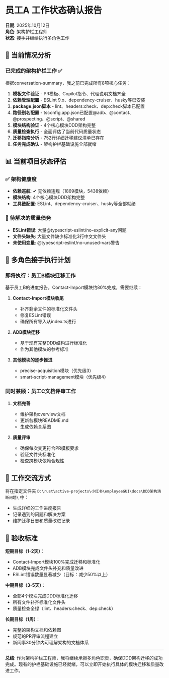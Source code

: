# 员工A 工作状态确认报告

**日期**: 2025年10月12日  
**角色**: 架构护栏工程师  
**状态**: 接手并继续执行多角色工作

## 🎯 当前情况分析

### 已完成的架构护栏工作 ✅
根据conversation-summary，我之前已完成所有8项核心任务：
1. **模板文件验证** - PR模板、Copilot指令、代理说明文档齐全
2. **依赖管理配置** - ESLint 9.x、dependency-cruiser、husky等已安装
3. **package.json脚本** - lint、headers:check、dep:check脚本已配置
4. **路径别名配置** - tsconfig.app.json已配置@adb、@contact、@prospecting、@script、@shared
5. **模块结构验证** - 4个核心模块DDD架构完整
6. **质量检查执行** - 全面评估了当前代码质量状态
7. **迁移指南分析** - 752行详细迁移建议清单已存在
8. **任务完成确认** - 架构护栏基础设施全部就绪

## 📊 当前项目状态评估

### ✅ 架构健康度
- **依赖巡航**: ✔ 无依赖违规（1869模块，5438依赖）
- **模块结构**: 4个核心模块DDD架构完整
- **工具链配置**: ESLint、dependency-cruiser、husky等全部就绪

### 🔴 待解决的质量债务
- **ESLint错误**: 大量@typescript-eslint/no-explicit-any问题
- **文件头缺失**: 大量文件缺少标准化3行中文文件头
- **未使用变量**: @typescript-eslint/no-unused-vars警告

## 🚀 多角色接手执行计划

### 即将执行：员工B模块迁移工作
基于员工B的进度报告，Contact-Import模块约80%完成，需要继续：

1. **Contact-Import模块收尾**
   - 补齐剩余文件的标准化文件头
   - 修复ESLint错误
   - 确保所有导入从index.ts进行

2. **ADB模块迁移**
   - 基于现有完整DDD结构进行标准化
   - 作为其他模块的参考标准

3. **其他模块的逐步推进**
   - precise-acquisition模块（优先级3）  
   - smart-script-management模块（优先级4）

### 同时兼顾：员工C文档评审工作
1. **文档完善**
   - 维护架构overview文档
   - 更新各模块README.md
   - 生成依赖关系图

2. **质量评审**
   - 确保每次变更符合PR模板要求
   - 验证文件头标准化
   - 检查跨模块依赖合规性

## 📝 工作交流方式

将在指定文件夹 `D:\rust\active-projects\小红书\employeeGUI\docs\DDD架构清晰问题\` 中：
- 生成详细的工作进度报告
- 记录遇到的问题和解决方案
- 维护迁移日志和质量改进记录

## 🎯 验收标准

**短期目标（1-2天）**：
- Contact-Import模块100%完成迁移和标准化
- ADB模块完成文件头补充和质量改进
- ESLint错误数量显著减少（目标：减少50%以上）

**中期目标（3-5天）**：
- 全部4个模块完成DDD标准化迁移
- 所有文件补齐标准化文件头
- 质量检查全绿（lint、headers:check、dep:check）

**长期目标（1周）**：
- 完整的架构文档和依赖图
- 规范的PR评审流程建立
- 新同事30分钟内可理解架构的文档体系

---

**总结**: 作为架构护栏工程师，我将继续承担多角色职责，确保DDD架构迁移的成功完成。现有的护栏基础设施已经就绪，可以立即开始执行具体的模块迁移和质量改进工作。